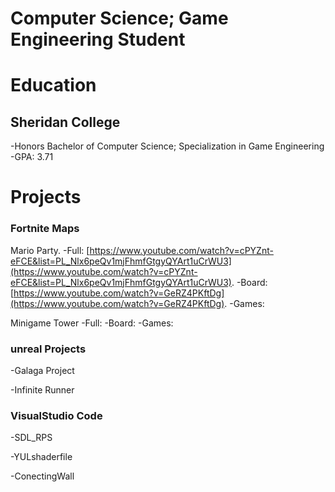 # Computer Science; Game Engineering Student

# Education
## Sheridan College 
  -Honors Bachelor of Computer Science; Specialization in Game Engineering
  -GPA: 3.71

# Projects
### Fortnite Maps
Mario Party.
  -Full:   [https://www.youtube.com/watch?v=cPYZnt-eFCE&list=PL_Nlx6peQv1mjFhmfGtgyQYArt1uCrWU3](https://www.youtube.com/watch?v=cPYZnt-eFCE&list=PL_Nlx6peQv1mjFhmfGtgyQYArt1uCrWU3).
  -Board:  [https://www.youtube.com/watch?v=GeRZ4PKftDg](https://www.youtube.com/watch?v=GeRZ4PKftDg).
  -Games:

Minigame Tower
  -Full:
  -Board:
  -Games:

### unreal Projects
  -Galaga Project
  
  -Infinite Runner 

### VisualStudio Code
  -SDL_RPS

  -YULshaderfile

  -ConectingWall
